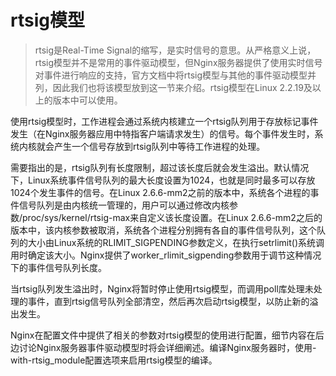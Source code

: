 # rtsig模型

>rtsig是Real-Time Signal的缩写，是实时信号的意思。从严格意义上说，rtsig模型并不是常用的事件驱动模型，但Nginx服务器提供了使用实时信号对事件进行响应的支持，官方文档中将rtsig模型与其他的事件驱动模型并列，因此我们也将该模型放到这一节来介绍。rtsig模型在Linux 2.2.19及以上的版本中可以使用。

使用rtsig模型时，工作进程会通过系统内核建立一个rtsig队列用于存放标记事件发生（在Nginx服务器应用中特指客户端请求发生）的信号。每个事件发生时，系统内核就会产生一个信号存放到rtsig队列中等待工作进程的处理。

需要指出的是，rtsig队列有长度限制，超过该长度后就会发生溢出。默认情况下，Linux系统事件信号队列的最大长度设置为1024，也就是同时最多可以存放1024个发生事件的信号。在Linux 2.6.6-mm2之前的版本中，系统各个进程的事件信号队列是由内核统一管理的，用户可以通过修改内核参数/proc/sys/kernel/rtsig-max来自定义该长度设置。在Linux 2.6.6-mm2之后的版本中，该内核参数被取消，系统各个进程分别拥有各自的事件信号队列，这个队列的大小由Linux系统的RLIMIT_SIGPENDING参数定义，在执行setrlimit()系统调用时确定该大小。Nginx提供了worker_rlimit_sigpending参数用于调节这种情况下的事件信号队列长度。

当rtsig队列发生溢出时，Nginx将暂时停止使用rtsig模型，而调用poll库处理未处理的事件，直到rtsig信号队列全部清空，然后再次启动rtsig模型，以防止新的溢出发生。

Nginx在配置文件中提供了相关的参数对rtsig模型的使用进行配置，细节内容在后边讨论Nginx服务器事件驱动模型时将会详细阐述。编译Nginx服务器时，使用-with-rtsig_module配置选项来启用rtsig模型的编译。